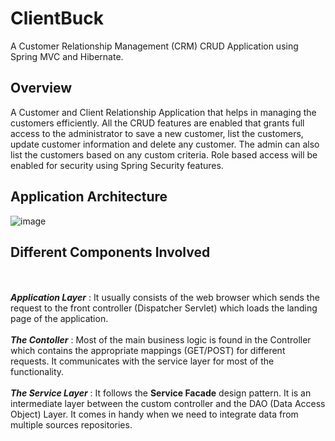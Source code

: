 # ClientBuck
 A Customer Relationship Management (CRM) CRUD Application using Spring MVC and Hibernate.
 
 ## Overview
 A Customer and Client Relationship Application that helps in managing the customers efficiently. All the CRUD features are enabled that grants full access to the administrator to save a new customer, list the customers, update customer information and delete any customer. The admin can also list the customers based on any custom criteria. Role based access will be enabled for security using Spring Security features.
 
 ## Application Architecture
 ![image](https://user-images.githubusercontent.com/34190266/78684957-bfa53600-790e-11ea-88ba-cbaad271bc85.png)
 
## Different Components Involved
<br><br>
***Application Layer*** :
It usually consists of the web browser which sends the request to the front controller (Dispatcher Servlet) which loads the landing      page of the application. 
<br><br>
***The Contoller*** :
Most of the main business logic is found in the Controller which contains the appropriate mappings (GET/POST) for different requests.
It communicates with the service layer for most of the functionality.
<br><br>
***The Service Layer*** :
It follows the **Service Facade** design pattern. It is an intermediate layer between the custom controller and the DAO (Data Access Object) Layer. It comes in handy when we need to integrate data from multiple sources repositories.
   

